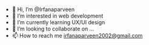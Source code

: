 - 👋 Hi, I’m @Irfanaparveen
- 👀 I’m interested in web development
- 🌱 I’m currently learning UX/UI design
- 💞️ I’m looking to collaborate on ...
- 📫 How to reach me irfanaparveen2002@gmail.com

<!---
Irfanaparveen/Irfanaparveen is a ✨ special ✨ repository because its `README.md` (this file) appears on your GitHub profile.
You can click the Preview link to take a look at your changes.
--->
